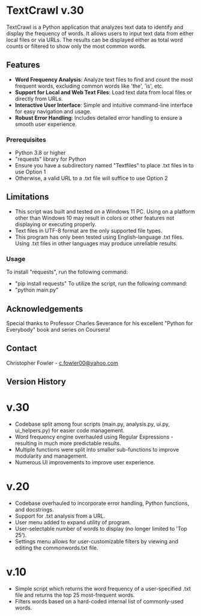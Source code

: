 # TextCrawl v.30

TextCrawl is a Python application that analyzes text data to identify and display the frequency of words. It allows users to input text data from either local files or via URLs. The results can be displayed either as total word counts or filtered to show only the most common words.

## Features
- **Word Frequency Analysis**: Analyze text files to find and count the most frequent words, excluding common words like 'the', 'is', etc.
- **Support for Local and Web Text Files**: Load text data from local files or directly from URLs.
- **Interactive User Interface**: Simple and intuitive command-line interface for easy navigation and usage.
- **Robust Error Handling**: Includes detailed error handling to ensure a smooth user experience.

### Prerequisites
- Python 3.8 or higher
- "requests" library for Python
- Ensure you have a subdirectory named "Textfiles" to place .txt files in to use Option 1
- Otherwise, a valid URL to a .txt file will suffice to use Option 2

## Limitations
- This script was built and tested on a Windows 11 PC. Using on a platform other than Windows 10 may result in colors or other features not displaying or executing properly.
- Text files in UTF-8 format are the only supported file types.
- This program has only been tested using English-language .txt files. Using .txt files in other languages may produce unreliable results.

### Usage
To install "requests", run the following command:
- "pip install requests"
To utilize the script, run the following command:
- "python main.py"

## Acknowledgements
Special thanks to Professor Charles Severance for his excellent "Python for Everybody" book and series on Coursera!

## Contact
Christopher Fowler - c.fowler00@yahoo.com

## Version History

# v.30
- Codebase split among four scripts (main.py, analysis.py, ui.py, ui_helpers.py) for easier code management.
- Word frequency engine overhauled using Regular Expressions - resulting in much more predictable results.
- Multiple functions were split into smaller sub-functions to improve modularity and management.
- Numerous UI improvements to improve user experience.

# v.20
- Codebase overhauled to incorporate error handling, Python functions, and docstrings.
- Support for .txt analysis from a URL.
- User menu added to expand utility of program.
- User-selectable number of words to display (no longer limited to 'Top 25').
- Settings menu allows for user-customizable filters by viewing and editing the commonwords.txt file.


# v.10
- Simple script which returns the word frequency of a user-specified .txt file and returns the top 25 most-frequent words.
- Filters words based on a hard-coded internal list of commonly-used words.
